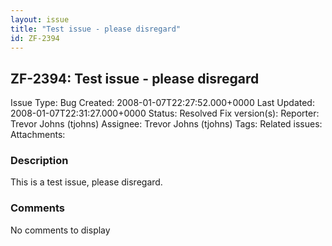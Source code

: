 ```yaml
---
layout: issue
title: "Test issue - please disregard"
id: ZF-2394
---
```


ZF-2394: Test issue - please disregard
--------------------------------------

 Issue Type: Bug Created: 2008-01-07T22:27:52.000+0000 Last Updated: 2008-01-07T22:31:27.000+0000 Status: Resolved Fix version(s): 
 Reporter:  Trevor Johns (tjohns)  Assignee:  Trevor Johns (tjohns)  Tags: 
 Related issues: 
 Attachments: 
### Description

This is a test issue, please disregard.

 

 

### Comments

No comments to display